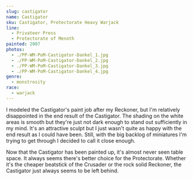 ```yaml
---
slug: castigator
name: Castigator
sku: Castigator, Protectorate Heavy Warjack
line:
  - Privateer Press
  - Protectorate of Menoth
painted: 2007
photos:
  - ./PP-WM-PoM-Castigator-Dankel_1.jpg
  - ./PP-WM-PoM-Castigator-Dankel_2.jpg
  - ./PP-WM-PoM-Castigator-Dankel_3.jpg
  - ./PP-WM-PoM-Castigator-Dankel_4.jpg
genre:
  - monstrosity
race:
  - warjack
---
```


I modeled the Castigator's paint job after my Reckoner, but I'm relatively disappointed in the end result of the Castigator. The shading on the white areas is smooth but they're just not dark enough to stand out sufficiently in my mind. It's an attractive sculpt but I just wasn't quite as happy with the end result as I could have been. Still, with the big backlog of miniatures I'm trying to get through I decided to call it close enough.

Now that the Castigator has been painted up, it's almost never seen table space. It always seems there's better choice for the Protectorate. Whether it's the cheaper beatstick of the Crusader or the rock solid Reckoner, the Castigator just always seems to be left behind.
